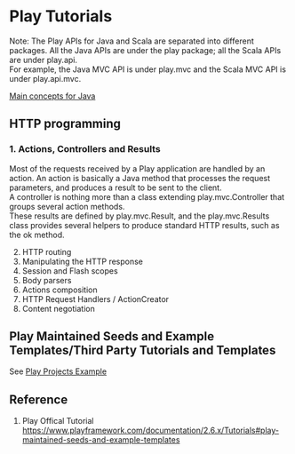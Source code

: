 # Play Tutorials  

Note: The Play APIs for Java and Scala are separated into different packages. All the Java APIs are under the play package; all the Scala APIs are under play.api.  
For example, the Java MVC API is under play.mvc and the Scala MVC API is under play.api.mvc.  

[Main concepts for Java](https://www.playframework.com/documentation/2.6.x/JavaHome)

## HTTP programming
### 1. Actions, Controllers and Results  
Most of the requests received by a Play application are handled by an action. An action is basically a Java method that processes the request parameters, and produces a result to be sent to the client.  
A controller is nothing more than a class extending play.mvc.Controller that groups several action methods.  
These results are defined by play.mvc.Result, and the play.mvc.Results class provides several helpers to produce standard HTTP results, such as the ok method.  




2. HTTP routing
3. Manipulating the HTTP response
4. Session and Flash scopes
5. Body parsers
6. Actions composition
7. HTTP Request Handlers / ActionCreator
8. Content negotiation



## Play Maintained Seeds and Example Templates\/Third Party Tutorials and Templates
See [Play Projects Example](https://www.playframework.com/documentation/2.6.x/Tutorials#play-maintained-seeds-and-example-templates)


## Reference
1. Play Offical Tutorial https://www.playframework.com/documentation/2.6.x/Tutorials#play-maintained-seeds-and-example-templates

